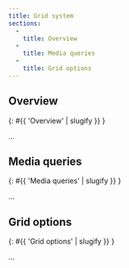 ```yaml
---
title: Grid system
sections:
  -
    title: Overview
  -
    title: Media queries
  -
    title: Grid options
---
```


## Overview
{: #{{ 'Overview' | slugify }} }

...

## Media queries
{: #{{ 'Media queries' | slugify }} }

...

## Grid options
{: #{{ 'Grid options' | slugify }} }

...
